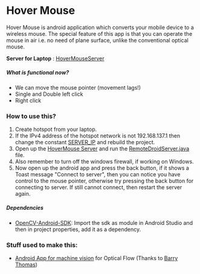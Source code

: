 # Hover Mouse

Hover Mouse is android application which converts your mobile device to a wireless mouse. The special feature of this app is that you can operate the mouse in air i.e. no need of plane surface, unlike the conventional optical mouse.

**Server for Laptop** : [HoverMouseServer](https://github.com/uneq95/HoverMouseServer)

##### What is functional now?

 * We can move the mouse pointer (movement lags!)
 * Single and Double left click
 * Right click

### How to use this?

1. Create hotspot from your laptop.
2. If the IPv4 address of the hotspot network is not 192.168.137.1 then change the constant [SERVER_IP](https://github.com/uneq95/HoverMouse/blob/master/app/src/main/java/com/ritesh/app/hovermouse/activity/ServerUtils/Constants.java) and rebuild the project.
3. Open up the [HoverMouse Server](https://github.com/uneq95/HoverMouseServer) and run the [RemoteDroidServer.java](https://github.com/uneq95/HoverMouseServer/blob/master/src/RemoteDroidServer.java) file.
4. Also remember to turn off the windows firewall, if working on Windows.
5. Now open up the android app and press the back button, if it shows a Toast message "Connect to server", then you can notice you have control to the mouse pointer, otherwise try pressing the back button for connecting to server. If still cannot connect, then restart the server again. 

##### Dependencies

* [OpenCV-Android-SDK](http://opencv.org/downloads.html): Import the sdk as module in Android Studio and then in project properties, add it as a dependency.


### Stuff used to make this:

 * [Android App for machine vision](http://barrythomas.co.uk/code.html) for Optical Flow (Thanks to [Barry Thomas](http://uk.linkedin.com/in/thatbarrythomas))
